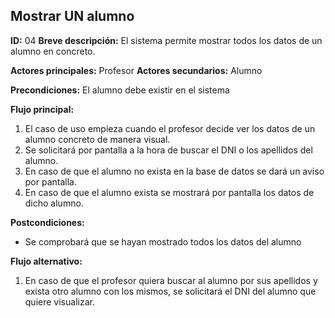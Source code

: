 ## Mostrar UN alumno

**ID:** 04
**Breve descripción:** El sistema permite mostrar todos los datos de un alumno en concreto.

**Actores principales:** Profesor
**Actores secundarios:** Alumno

**Precondiciones:**
	El alumno debe existir en el sistema

**Flujo principal:** 
1. El caso de uso empieza cuando el profesor decide ver los datos de un alumno concreto de manera visual.
2. Se solicitará por pantalla a la hora de buscar  el DNI o los apellidos del alumno.
3. En caso de que el alumno no exista en la base de datos se dará un aviso por pantalla.
4. En caso de que el alumno exista se mostrará por pantalla los datos de dicho alumno.

**Postcondiciones:**
* Se comprobará que se hayan mostrado todos los datos del alumno

**Flujo alternativo:**
1. En caso de que el profesor quiera buscar al alumno por sus apellidos y exista otro alumno con los mismos, se solicitará el DNI del alumno que quiere visualizar.
